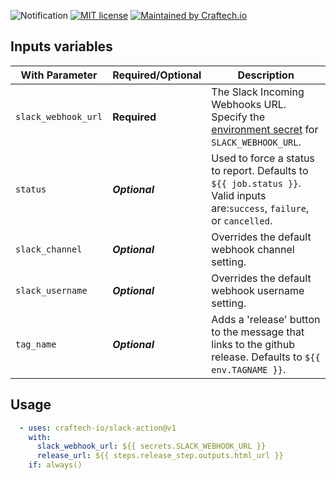 ![Notification](https://github.com/craftech-io/slack-action/workflows/Notification/badge.svg)
[![MIT license](https://img.shields.io/badge/License-MIT-blue.svg)](https://lbesson.mit-license.org/)
[![Maintained by Craftech.io](https://img.shields.io/badge/maintained%20by-craftech.io-%2254BEC5.svg?color=54BEC5)](https://craftech.io/?ref=terraform-aws-route53)

## Inputs variables

| With Parameter        | Required/Optional | Description |
| --------------------- | ----------------- | ------------|
| `slack_webhook_url`   | **Required**      | The Slack Incoming Webhooks URL. <br>Specify the [environment secret](https://help.github.com/es/actions/configuring-and-managing-workflows/creating-and-storing-encrypted-secrets) for `SLACK_WEBHOOK_URL`.
| `status`              | ***Optional***    | Used to force a status to report. Defaults to `${{ job.status }}`.<br>Valid inputs are:`success`, `failure`, or `cancelled`.
| `slack_channel`       | ***Optional***    | Overrides the default webhook channel setting. 
| `slack_username`      | ***Optional***    | Overrides the default webhook username setting. 
| `tag_name`            | ***Optional***    | Adds a 'release' button to the message that links to the github release. Defaults to `${{ env.TAGNAME }}`.

## Usage

``` yaml
  - uses: craftech-io/slack-action@v1
    with:
      slack_webhook_url: ${{ secrets.SLACK_WEBHOOK_URL }}
      release_url: ${{ steps.release_step.outputs.html_url }}
    if: always()
```
